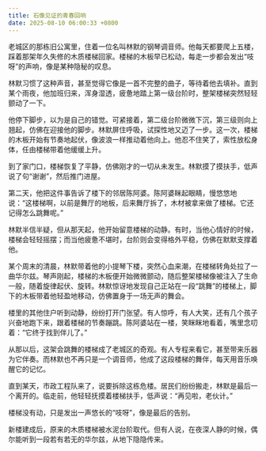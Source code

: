 ```yaml
---
title: 石像见证的青春回响
date: 2025-08-10 06:00:33 +0800
---
```


老城区的那栋旧公寓里，住着一位名叫林默的钢琴调音师。他每天都要爬上五楼，踩着那架年久失修的木质楼梯回家。楼梯的木板早已松动，每走一步都会发出“吱呀”的声响，像是某种隐秘的叹息。

林默习惯了这种声音，甚至觉得它像是一首不完整的曲子，等待着他去填补。直到某个雨夜，他加班归来，浑身湿透，疲惫地踏上第一级台阶时，整架楼梯突然轻轻颤动了一下。

他停下脚步，以为是自己的错觉。可紧接着，第二级台阶微微下沉，第三级则向上翘起，仿佛在迎接他的脚步。林默屏住呼吸，试探性地又迈了一步。这一次，楼梯的木板开始有节奏地起伏，像波浪一样推动着他向上。他忍不住笑了，索性放松身体，任由楼梯带着他缓缓上升。

到了家门口，楼梯恢复了平静，仿佛刚才的一切从未发生。林默摸了摸扶手，低声说了句“谢谢”，然后推门进屋。

第二天，他把这件事告诉了楼下的邻居陈阿婆。陈阿婆眯起眼睛，慢悠悠地说：“这楼梯啊，以前是舞厅的地板，后来舞厅拆了，木材被拿来做了楼梯。它还记得怎么跳舞呢。”

林默半信半疑，但从那天起，他开始留意楼梯的动静。有时，当他心情好的时候，楼梯会轻轻摇摆；而当他疲惫不堪时，台阶则会变得格外平稳，仿佛在默默支撑着他。

某个周末的清晨，林默带着他的小提琴下楼，突然心血来潮，在楼梯转角处拉了一曲华尔兹。琴声刚起，楼梯的木板便开始微微颤动，随后整架楼梯像被注入了生命一般，随着旋律起伏、旋转。林默惊讶地发现自己正站在一段“跳舞”的楼梯上，脚下的木板带着他轻盈地移动，仿佛置身于一场无声的舞会。

楼里的其他住户听到动静，纷纷打开门张望。有人惊呼，有人大笑，还有几个孩子兴奋地跑下来，跟着楼梯的节奏蹦跳。陈阿婆站在一楼，笑眯眯地看着，嘴里念叨着：“它终于找到伴儿了。”

从那以后，这架会跳舞的楼梯成了老城区的奇观。有人专程来看它，甚至带来乐器为它伴奏。而林默也不再只是一个调音师，他成了这段楼梯的舞伴，每天用音乐唤醒它的记忆。

直到某天，市政工程队来了，说要拆除这栋危楼。居民们纷纷搬走，林默是最后一个离开的。临走前，他轻轻抚摸着楼梯扶手，低声说：“再见啦，老伙计。”

楼梯没有动，只是发出一声悠长的“吱呀”，像是最后的告别。

新楼建成后，原来的木质楼梯被水泥台阶取代。但有人说，在夜深人静的时候，偶尔能听到一段若有若无的华尔兹，从地下隐隐传来。

